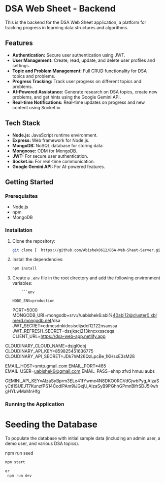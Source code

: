 # DSA Web Sheet - Backend

This is the backend for the DSA Web Sheet application, a platform for tracking progress in learning data structures and algorithms.

## Features

- **Authentication:** Secure user authentication using JWT.
- **User Management:** Create, read, update, and delete user profiles and settings.
- **Topic and Problem Management:** Full CRUD functionality for DSA topics and problems.
- **Progress Tracking:** Track user progress on different topics and problems.
- **AI-Powered Assistance:** Generate research on DSA topics, create new problems, and get hints using the Google Gemini API.
- **Real-time Notifications:** Real-time updates on progress and new content using Socket.io.

## Tech Stack

- **Node.js:** JavaScript runtime environment.
- **Express:** Web framework for Node.js.
- **MongoDB:** NoSQL database for storing data.
- **Mongoose:** ODM for MongoDB.
- **JWT:** For secure user authentication.
- **Socket.io:** For real-time communication.
- **Google Gemini API:** For AI-powered features.

## Getting Started

### Prerequisites

- Node.js
- npm
- MongoDB

### Installation

1.  Clone the repository:
    ```bash
    git clone [  https://github.com/Abishek0612/DSA-Web-Sheet-Server.git  ]
    ```
2.  Install the dependencies:
    ```bash
    npm install
    ```
3.  Create a `.env` file in the root directory and add the following environment variables:

            ```env

        NODE_ENV=production

    PORT=5000
    MONGODB_URI=mongodb+srv://uabishek6:abi%40abi12@cluster0.xblmerd.mongodb.net/dsa
    JWT_SECRET=cdmcsdnkidosisdijsdci12122nsaxssa
    JWT_REFRESH_SECRET=dssjkscj213kncxxssceqa
    CLIENT_URL=https://dsa-web-app.netlify.app

CLOUDINARY_CLOUD_NAME=dsjgl0cbj
CLOUDINARY_API_KEY=859825451636775
CLOUDINARY_API_SECRET=JDk7hM26QzLpcBe_1KHsxE3sM28

EMAIL_HOST=smtp.gmail.com
EMAIL_PORT=465
EMAIL_USER=uabishek6@gmail.com
EMAIL_PASS=ehnp zfvd hmuu aubs

GEMINI_API_KEY=AIzaSyBprm3ELe41fYwme4N8DKO0RCVdGjwbPyg,AIzaSyCtl1SUEJT7KunzfPS14CodlPAm9iJGxjU,AIzaSyB9PGhhGPmnBlfrSDJ5KwhgHYLwMaMnHfg

### Running the Application

# Seeding the Database

To populate the database with initial sample data (including an admin user, a demo user, and various DSA topics).

npm run seed

```bash
npm start

or
 npm run dev
```
